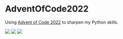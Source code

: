 # AdventOfCode2022
Using [Advent of Code 2022](https://adventofcode.com/2022) to sharpen my Python skills.

![](https://img.shields.io/badge/day%20📅-24-blue) 
![](https://img.shields.io/badge/stars%20⭐-16-yellow)
![](https://img.shields.io/badge/days%20completed-7-red)